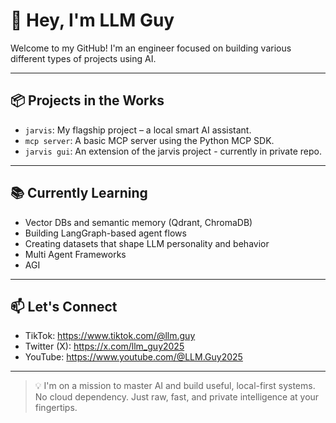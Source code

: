# 👋 Hey, I'm LLM Guy

Welcome to my GitHub! I'm an engineer focused on building various different types of projects using AI.

---

## 📦 Projects in the Works
- `jarvis`: My flagship project – a local smart AI assistant.
- `mcp server`: A basic MCP server using the Python MCP SDK.
- `jarvis gui`: An extension of the jarvis project - currently in private repo.

---

## 📚 Currently Learning
- Vector DBs and semantic memory (Qdrant, ChromaDB)
- Building LangGraph-based agent flows
- Creating datasets that shape LLM personality and behavior
- Multi Agent Frameworks
- AGI

---

## 📫 Let's Connect
- TikTok: https://www.tiktok.com/@llm.guy
- Twitter (X): https://x.com/llm_guy2025
- YouTube: https://www.youtube.com/@LLM.Guy2025

---

> 💡 I'm on a mission to master AI and build useful, local-first systems. No cloud dependency. Just raw, fast, and private intelligence at your fingertips.


